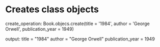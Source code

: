 # Creates class objects
create_operation: Book.objecs.create(title = '1984', author = 'George Orwell', publication_year = 1949)

output: title = "1984"
        author = "George Orwell"
        publication_year = 1949